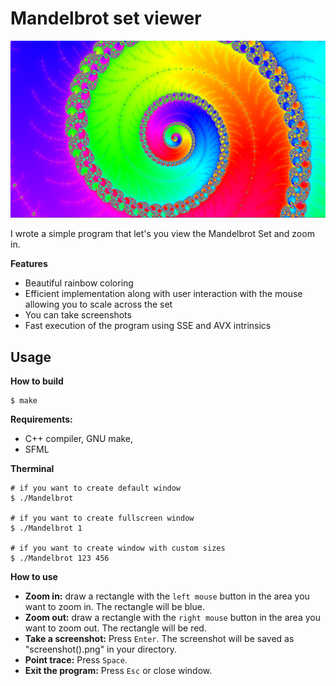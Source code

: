 # Mandelbrot set viewer

![screenshot](picts/8.png "Screenshot")

I wrote a simple program that let's you view the Mandelbrot Set and zoom in.

**Features**

- Beautiful rainbow coloring
- Efficient implementation along with user interaction with the mouse allowing you to scale across the set
- You can take screenshots
- Fast execution of the program using SSE and AVX intrinsics


## Usage

**How to build**

```console
$ make
```
**Requirements:**

- C++ compiler, GNU make,
- SFML

**Therminal**

```console
# if you want to create default window
$ ./Mandelbrot

# if you want to create fullscreen window
$ ./Mandelbrot 1

# if you want to create window with custom sizes
$ ./Mandelbrot 123 456
```

**How to use**

- **Zoom in:** draw a rectangle with the `left mouse` button in the area you want to zoom in. The rectangle will be blue.
- **Zoom out:** draw a rectangle with the `right mouse` button in the area you want to zoom out. The rectangle will be red.
- **Take a screenshot:** Press `Enter`. The screenshot will be saved as "screenshot(<number>).png" in your directory.
- **Point trace:** Press `Space`.
- **Exit the program:** Press `Esc` or close window.
